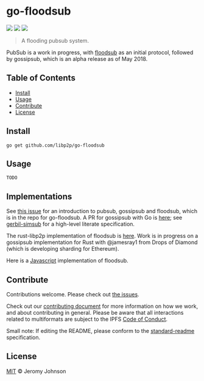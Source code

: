 # go-floodsub

[![](https://img.shields.io/badge/made%20by-Protocol%20Labs-blue.svg?style=flat-square)](http://ipn.io)
[![](https://img.shields.io/badge/project-libp2p-blue.svg?style=flat-square)](http://github.com/libp2p/libp2p)
[![](https://img.shields.io/badge/freenode-%23ipfs-blue.svg?style=flat-square)](http://webchat.freenode.net/?channels=%23ipfs)

> A flooding pubsub system.

PubSub is a work in progress, with [floodsub](https://github.com/libp2p/go-floodsub/) as an initial protocol, followed by gossipsub, which is an alpha release as of May 2018.

## Table of Contents

- [Install](#install)
- [Usage](#usage)
- [Contribute](#contribute)
- [License](#license)

## Install

```
go get github.com/libp2p/go-floodsub
```

## Usage

```
TODO
```

## Implementations

See [this issue](https://github.com/libp2p/go-floodsub/issues/77) for an introduction to pubsub, gossipsub and floodsub, which is in the repo for go-floodsub. A PR for gossipsub with Go is [here](https://github.com/libp2p/go-floodsub/pull/67); see [gerbil-simsub](https://github.com/vyzo/gerbil-simsub) for a high-level literate specification.

The rust-libp2p implementation of floodsub is [here](https://github.com/libp2p/rust-libp2p/search?utf8=%E2%9C%93&q=floodsub&type=). Work is in progress on a gossipsub implementation for Rust with @jamesray1 from Drops of Diamond (which is developing sharding for Ethereum).

Here is a [Javascript](http://github.com/libp2p/js-libp2p-floodsub) implementation of floodsub.

## Contribute

Contributions welcome. Please check out [the issues](https://github.com/libp2p/go-floodsub/issues).

Check out our [contributing document](https://github.com/libp2p/community/blob/master/contributing.md) for more information on how we work, and about contributing in general. Please be aware that all interactions related to multiformats are subject to the IPFS [Code of Conduct](https://github.com/ipfs/community/blob/master/code-of-conduct.md).

Small note: If editing the README, please conform to the [standard-readme](https://github.com/RichardLitt/standard-readme) specification.

## License

[MIT](LICENSE) © Jeromy Johnson
